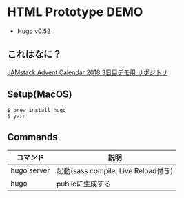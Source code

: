 # HTML Prototype DEMO

- Hugo v0.52

## これはなに？

[JAMstack Advent Calendar 2018 3日目デモ用 リポジトリ](https://qiita.com/harapeko_wktk/2d68b854d766213aff53)

## Setup(MacOS)

```shell
$ brew install hugo
$ yarn
```

## Commands

コマンド | 説明
-- | --
hugo server | 起動(sass compile, Live Reload付き)
hugo | publicに生成する

